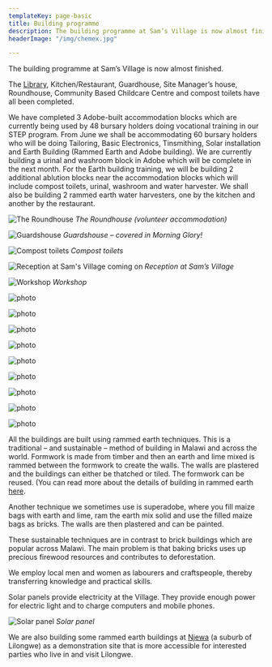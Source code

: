 ```yaml
---
templateKey: page-basic
title: Building programme
description: The building programme at Sam’s Village is now almost finished.
headerImage: "/img/chemex.jpg"

---
```

The building programme at Sam’s Village is now almost finished.

The [Library](/sams-village/library/), Kitchen/Restaurant, Guardhouse, Site Manager’s house, Roundhouse, Community Based Childcare Centre and compost toilets have all been completed.

We have completed 3 Adobe-built accommodation blocks which are currently being used by 48 bursary holders doing vocational training in our STEP program. From June we shall be accommodating 60 bursary holders who will be doing Tailoring, Basic Electronics, Tinsmithing, Solar installation and Earth Building (Rammed Earth and Adobe building). We are currently building a urinal and washroom block in Adobe which will be complete in the next month. For the Earth building training, we will be building 2 additional ablution blocks near the accommodation blocks which will include compost toilets, urinal, washroom and water harvester. We shall also be building 2 rammed earth water harvesters, one by the kitchen and another by the restaurant.

![The Roundhouse](/img/building-programme/01-dwelling-3-14.jpg)
*The Roundhouse (volunteer accommodation)*

![Guardshouse](/img/building-programme/02-guardhouse-14.jpg)
*Guardshouse – covered in Morning Glory!*

![Compost toilets](/img/building-programme/03-Compost-toilets.jpg)
*Compost toilets*

![Reception at Sam's Village coming on](/img/building-programme/04-Reception-at-Sams-Village-coming-on.jpg)
*Reception at Sam’s Village*

![Workshop](/img/building-programme/05-DSC_0534.jpg)
*Workshop*

![photo](/img/building-programme/06-Accommodation-blocks.jpg)

![photo](/Users/nigelbunner/Sites/git/avm-site/static/img/building-programme/07-adobe-1.jpg)

![photo](/Users/nigelbunner/Sites/git/avm-site/static/img/building-programme/08-adobe-4.jpg)

![photo](/Users/nigelbunner/Sites/git/avm-site/static/img/building-programme/09-staff-accommodation.jpg)

![photo](/Users/nigelbunner/Sites/git/avm-site/static/img/building-programme/10-Restaurant-and-kitchen.jpg)

![photo](/Users/nigelbunner/Sites/git/avm-site/static/img/building-programme/11-P1070979-Medium.jpg)

![photo](/Users/nigelbunner/Sites/git/avm-site/static/img/building-programme/12-P1070983-Medium.jpg)

![photo](/Users/nigelbunner/Sites/git/avm-site/static/img/building-programme/13-Reception.jpg)

![photo](/Users/nigelbunner/Sites/git/avm-site/static/img/building-programme/14-adobe-6.jpg)


All the buildings are built using rammed earth techniques. This is a traditional – and sustainable – method of building in Malawi and across the world. Formwork is made from timber and then an earth and lime mixed is rammed between the formwork to create the walls. The walls are plastered and the buildings can either be thatched or tiled. The formwork can be reused. (You can read more about the details of building in rammed earth [here](/projects/sams-village/njewa-new-office/rammed-earth-building/).

Another technique we sometimes use is superadobe, where you fill maize bags with earth and lime, ram the earth mix solid and use the filled maize bags as bricks. The walls are then plastered and can be painted.

These sustainable techniques are in contrast to brick buildings which are popular across Malawi. The main problem is that baking bricks uses up precious firewood resources and contributes to deforestation.

We employ local men and women as labourers and craftspeople, thereby transferring knowledge and practical skills.

Solar panels provide electricity at the Village. They provide enough power for electric light and to charge computers and mobile phones.

![Solar panel](/img/building-programme/15-DSC_0535.jpg)
*Solar panel*

We are also building some rammed earth buildings at [Njewa](/projects/sams-village/njewa-new-office/) (a suburb of Lilongwe) as a demonstration site that is more accessible for interested parties who live in and visit Lilongwe.